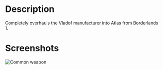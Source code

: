 # Description
Completely overhauls the Vladof manufacturer into Atlas from Borderlands 1.
# Screenshots
![Common weapon](https://raw.githubusercontent.com/bugworm/BLCMods/sorting/Borderlands%202%20mods/Gear%20replacement/Balanced/Massive/Atlas%20Reborn%20by%20Aaron0000/.resources/1.jpg)
